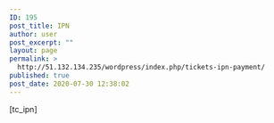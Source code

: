 ```yaml
---
ID: 195
post_title: IPN
author: user
post_excerpt: ""
layout: page
permalink: >
  http://51.132.134.235/wordpress/index.php/tickets-ipn-payment/
published: true
post_date: 2020-07-30 12:38:02
---
```

[tc_ipn]